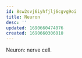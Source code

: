 ```yaml
---
id: 8sw2svj6iyhfjlj6cgvg9oi
title: Neuron
desc: ''
updated: 1690660474076
created: 1690660306010
---
```


Neuron: nerve cell. 